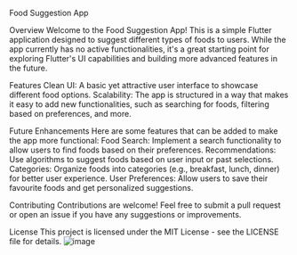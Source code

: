 Food Suggestion App

Overview
Welcome to the Food Suggestion App! This is a simple Flutter application designed to suggest different types of foods to users. While the app currently has no active functionalities, it's a great starting point for exploring Flutter's UI capabilities and building more advanced features in the future.

Features
Clean UI: A basic yet attractive user interface to showcase different food options.
Scalability: The app is structured in a way that makes it easy to add new functionalities, such as searching for foods, filtering based on preferences, and more.

Future Enhancements
Here are some features that can be added to make the app more functional:
Food Search: Implement a search functionality to allow users to find foods based on their preferences.
Recommendations: Use algorithms to suggest foods based on user input or past selections.
Categories: Organize foods into categories (e.g., breakfast, lunch, dinner) for better user experience.
User Preferences: Allow users to save their favourite foods and get personalized suggestions.

Contributing
Contributions are welcome! Feel free to submit a pull request or open an issue if you have any suggestions or improvements.

License
This project is licensed under the MIT License - see the LICENSE file for details.
![image](https://github.com/user-attachments/assets/98d8847a-1196-4a74-9b18-b999a91e29fc)

